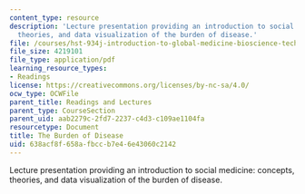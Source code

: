 ```yaml
---
content_type: resource
description: 'Lecture presentation providing an introduction to social medicine: concepts,
  theories, and data visualization of the burden of disease.'
file: /courses/hst-934j-introduction-to-global-medicine-bioscience-technologies-disparities-strategies-spring-2010/638acf8f658afbccb7e46e43060c2142_MITHST_934JS10_02_4_Burden.pdf
file_size: 4219101
file_type: application/pdf
learning_resource_types:
- Readings
license: https://creativecommons.org/licenses/by-nc-sa/4.0/
ocw_type: OCWFile
parent_title: Readings and Lectures
parent_type: CourseSection
parent_uid: aab2279c-2fd7-2237-c4d3-c109ae1104fa
resourcetype: Document
title: The Burden of Disease
uid: 638acf8f-658a-fbcc-b7e4-6e43060c2142
---
```

Lecture presentation providing an introduction to social medicine: concepts, theories, and data visualization of the burden of disease.